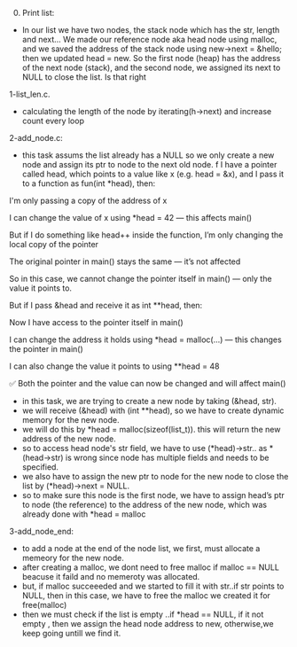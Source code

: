 0. Print list:

- In our list we have two nodes, the stack node which has the str, length and next...
We made our reference node aka head node using malloc, and we saved the address of the stack node using new->next = &hello; then we updated head = new.
So the first node (heap) has the address of the next node (stack), and the second node, we assigned its next to NULL to close the list.
Is that right

1-list_len.c.

- calculating the length of the node by iterating(h->next) and increase count every loop

2-add_node.c:

- this task assums the list already has a NULL so we only create a new node and assign its ptr to node to the next old node.
f I have a pointer called head, which points to a value like x (e.g. head = &x), and I pass it to a function as fun(int *head), then:

I'm only passing a copy of the address of x

I can change the value of x using *head = 42 — this affects main()

But if I do something like head++ inside the function, I’m only changing the local copy of the pointer

The original pointer in main() stays the same — it’s not affected

So in this case, we cannot change the pointer itself in main() — only the value it points to.

But if I pass &head and receive it as int **head, then:

Now I have access to the pointer itself in main()

I can change the address it holds using *head = malloc(...) — this changes the pointer in main()

I can also change the value it points to using **head = 48

✅ Both the pointer and the value can now be changed and will affect main()

- in this task, we are trying to create a new node by taking (&head, str).
- we will receive (&head) with (int **head), so we have to create dynamic memory for the new node.
- we will do this by *head = malloc(sizeof(list_t)). this will return the new address of the new node.
- so to access head node's str field, we have to use (*head)->str.. as *(head->str) is wrong since node has multiple fields and needs to be specified.
- we also have to assign the new ptr to node for the new node to close the list by (*head)->next = NULL.
- so to make sure this node is the first node, we have to assign head’s ptr to node (the reference) to the address of the new node, which was already done with *head = malloc


3-add_node_end:
- to add a node at the end of the node list, we first, must allocate a memeory for the new node.
- after creating a malloc, we dont need to free malloc if malloc == NULL beacuse it faild and no memeroty was allocated.
- but, if malloc succeeeded and we started to fill it with str..if str points to NULL, then in this case, we have to free the malloc we created it for free(malloc)
- then we must check if the list is empty ..if *head == NULL, if it not empty , then we assign the head node address to new, otherwise,we keep going untill we find it.
